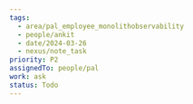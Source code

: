 ```yaml
---
tags:
  - area/pal_employee_monolithobservability
  - people/ankit
  - date/2024-03-26
  - nexus/note_task
priority: P2
assignedTo: people/pal
work: ask
status: Todo
---
```

